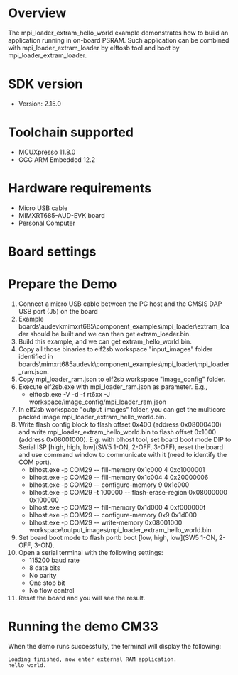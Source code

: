Overview
========
The mpi_loader_extram_hello_world example demonstrates how to build an application running in on-board
PSRAM. Such application can be combined with mpi_loader_extram_loader by elftosb tool and boot by
mpi_loader_extram_loader.



SDK version
===========
- Version: 2.15.0

Toolchain supported
===================
- MCUXpresso  11.8.0
- GCC ARM Embedded  12.2

Hardware requirements
=====================
- Micro USB cable
- MIMXRT685-AUD-EVK board
- Personal Computer

Board settings
==============


Prepare the Demo
================
1. Connect a micro USB cable between the PC host and the CMSIS DAP USB port (J5) on the board
2. Example boards\audevkmimxrt685\component_examples\mpi_loader\extram_loader should be built and we can then
   get extram_loader.bin.
3. Build this example, and we can get extram_hello_world.bin.
4. Copy all those binaries to elf2sb workspace "input_images" folder identified in
   boards\mimxrt685audevk\component_examples\mpi_loader\mpi_loader_ram.json.
5. Copy mpi_loader_ram.json to elf2sb workspace "image_config" folder.
6. Execute elf2sb.exe with mpi_loader_ram.json as parameter. E.g.,
   - elftosb.exe -V -d -f rt6xx -J workspace/image_config/mpi_loader_ram.json
7. In elf2sb workspace "output_images" folder, you can get the multicore packed image mpi_loader_extram_hello_world.bin.
8. Write flash config block to flash offset 0x400 (address 0x08000400) and write mpi_loader_extram_hello_world.bin to
   flash offset 0x1000 (address 0x08001000). E.g. with blhost tool, set board boot mode DIP to Serial ISP
   [high, high, low](SW5 1-ON, 2-OFF, 3-OFF), reset the board and use command window to communicate with it (need to identify the COM port).
   - blhost.exe -p COM29 -- fill-memory 0x1c000 4 0xc1000001
   - blhost.exe -p COM29 -- fill-memory 0x1c004 4 0x20000006
   - blhost.exe -p COM29 -- configure-memory 9 0x1c000
   - blhost.exe -p COM29 -t 100000 -- flash-erase-region 0x08000000 0x100000
   - blhost.exe -p COM29 -- fill-memory 0x1d000 4 0xf000000f
   - blhost.exe -p COM29 -- configure-memory 0x9 0x1d000
   - blhost.exe -p COM29 -- write-memory 0x08001000 workspace\output_images\mpi_loader_extram_hello_world.bin
9. Set board boot mode to flash portb boot [low, high, low](SW5 1-ON, 2-OFF, 3-ON).
10. Open a serial terminal with the following settings:
    - 115200 baud rate
    - 8 data bits
    - No parity
    - One stop bit
    - No flow control
11. Reset the board and you will see the result.

Running the demo CM33
=====================
When the demo runs successfully, the terminal will display the following:

~~~~~~~~~~~~~~~~~~~~~~~~~~~~~~~~~
Loading finished, now enter external RAM application.
hello world.
~~~~~~~~~~~~~~~~~~~~~~~~~~~~~~~~~


